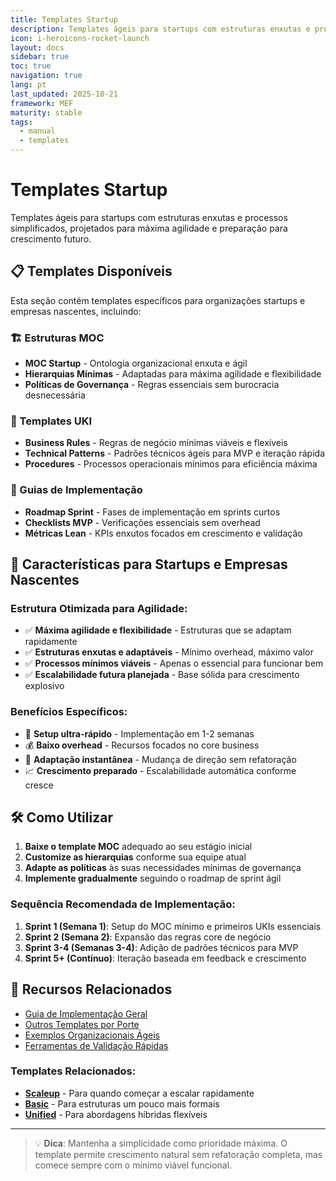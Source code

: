 ```yaml
---
title: Templates Startup
description: Templates ágeis para startups com estruturas enxutas e processos simplificados
icon: i-heroicons-rocket-launch
layout: docs
sidebar: true
toc: true
navigation: true
lang: pt
last_updated: 2025-10-21
framework: MEF
maturity: stable
tags:
  - manual
  - templates
---
```

# Templates Startup

Templates ágeis para startups com estruturas enxutas e processos simplificados, projetados para máxima agilidade e preparação para crescimento futuro.

## 📋 Templates Disponíveis

Esta seção contém templates específicos para organizações startups e empresas nascentes, incluindo:

### 🏗️ Estruturas MOC
- **MOC Startup** - Ontologia organizacional enxuta e ágil
- **Hierarquias Mínimas** - Adaptadas para máxima agilidade e flexibilidade
- **Políticas de Governança** - Regras essenciais sem burocracia desnecessária

### 📝 Templates UKI
- **Business Rules** - Regras de negócio mínimas viáveis e flexíveis
- **Technical Patterns** - Padrões técnicos ágeis para MVP e iteração rápida  
- **Procedures** - Processos operacionais mínimos para eficiência máxima

### 🚀 Guias de Implementação
- **Roadmap Sprint** - Fases de implementação em sprints curtos
- **Checklists MVP** - Verificações essenciais sem overhead
- **Métricas Lean** - KPIs enxutos focados em crescimento e validação

## 🎯 Características para Startups e Empresas Nascentes

### Estrutura Otimizada para Agilidade:
- ✅ **Máxima agilidade e flexibilidade** - Estruturas que se adaptam rapidamente
- ✅ **Estruturas enxutas e adaptáveis** - Mínimo overhead, máximo valor
- ✅ **Processos mínimos viáveis** - Apenas o essencial para funcionar bem
- ✅ **Escalabilidade futura planejada** - Base sólida para crescimento explosivo

### Benefícios Específicos:
- 🚀 **Setup ultra-rápido** - Implementação em 1-2 semanas
- 💰 **Baixo overhead** - Recursos focados no core business
- 🔄 **Adaptação instantânea** - Mudança de direção sem refatoração
- 📈 **Crescimento preparado** - Escalabilidade automática conforme cresce

## 🛠️ Como Utilizar

1. **Baixe o template MOC** adequado ao seu estágio inicial
2. **Customize as hierarquias** conforme sua equipe atual
3. **Adapte as políticas** às suas necessidades mínimas de governança
4. **Implemente gradualmente** seguindo o roadmap de sprint ágil

### Sequência Recomendada de Implementação:
1. **Sprint 1 (Semana 1)**: Setup do MOC mínimo e primeiros UKIs essenciais
2. **Sprint 2 (Semana 2)**: Expansão das regras core de negócio
3. **Sprint 3-4 (Semanas 3-4)**: Adição de padrões técnicos para MVP
4. **Sprint 5+ (Contínuo)**: Iteração baseada em feedback e crescimento

## 📖 Recursos Relacionados

- [Guia de Implementação Geral](../../index.md)
- [Outros Templates por Porte](../index.md)
- [Exemplos Organizacionais Ágeis](../../../examples)
- [Ferramentas de Validação Rápidas](../../tools)

### Templates Relacionados:
- **[Scaleup](../scaleup)** - Para quando começar a escalar rapidamente
- **[Basic](../basic)** - Para estruturas um pouco mais formais
- **[Unified](../unified)** - Para abordagens híbridas flexíveis

---

> 💡 **Dica**: Mantenha a simplicidade como prioridade máxima. O template permite crescimento natural sem refatoração completa, mas comece sempre com o mínimo viável funcional.